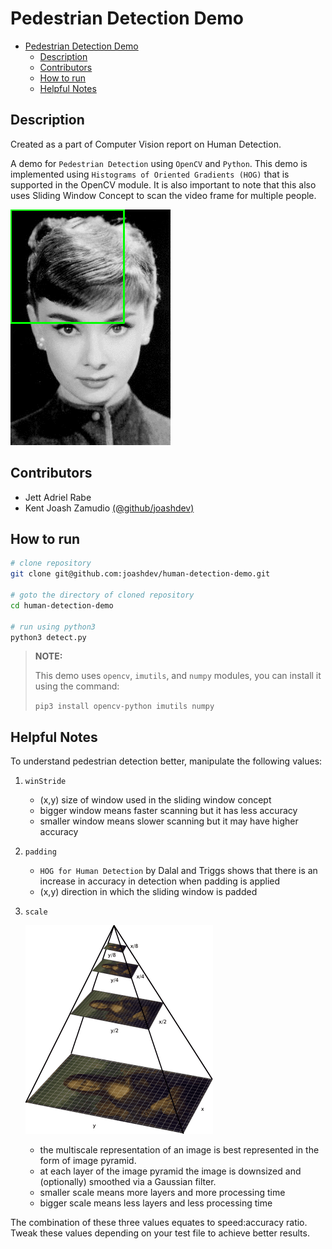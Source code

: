 # Pedestrian Detection Demo

- [Pedestrian Detection Demo](#pedestrian-detection-demo)
  - [Description](#description)
  - [Contributors](#contributors)
  - [How to run](#how-to-run)
  - [Helpful Notes](#helpful-notes)
## Description
Created as a part of Computer Vision report on Human Detection.

A demo for `Pedestrian Detection` using `OpenCV` and `Python`. 
This demo is implemented using `Histograms of Oriented Gradients (HOG)` that is supported in the OpenCV module. It is also important to note that this also uses Sliding Window Concept to scan the video frame for multiple people.

![Sliding Window Concept Visualization](img/sliding_window_example.gif)


## Contributors

- Jett Adriel Rabe
- Kent Joash Zamudio [(@github/joashdev)](https://github.com/joashdev)

## How to run
```sh
# clone repository
git clone git@github.com:joashdev/human-detection-demo.git

# goto the directory of cloned repository
cd human-detection-demo

# run using python3
python3 detect.py
```
>  **NOTE:**
>  
> This demo uses `opencv`, `imutils`, and `numpy` modules,
> you can install it using the command:
>  
> `pip3 install opencv-python imutils numpy`

## Helpful Notes
To understand pedestrian detection better, manipulate the following values:

1. `winStride`
   - (x,y) size of window used in the sliding window concept
   - bigger window means faster scanning but it has less accuracy
   - smaller window means slower scanning but it may have higher accuracy 
2. `padding`
   - `HOG for Human Detection` by Dalal and Triggs shows that there is an increase in accuracy in detection when padding is applied
   - (x,y) direction in which the sliding window is padded
3. `scale`
   
    ![Image Pyramid](img/pyramid_example.png)
   - the multiscale representation of an image is best represented in the form of image pyramid.
   - at each layer of the image pyramid the image is downsized and (optionally) smoothed via a Gaussian filter.
   - smaller scale means more layers and more processing time
   - bigger scale means less layers and less processing time

The combination of these three values equates to speed:accuracy ratio. Tweak these values depending on your test file to achieve better results.
